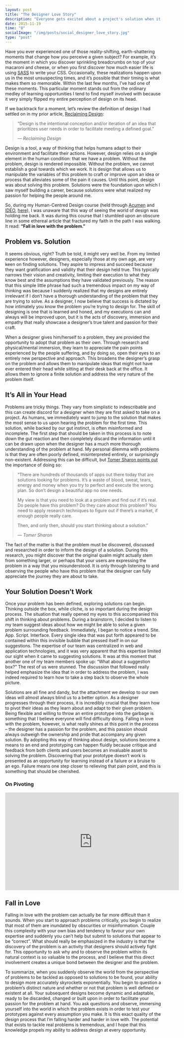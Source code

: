```yaml
---
layout: post
title: "The Designer Love Story"
description: "Everyone gets excited about a project's solution when it becomes seemingly apparent. Recently however, I've learned that there is a much more effective piece of every project all designers should be far more excited about: the problem. Solutions confirm our beliefs and are something to be proud of, and it is precisely for these reasons that you should let them go."
date: 2015-11-19
time: "8"
socialImage: "/img/posts/social_designer_love_story.jpg"
type: "post"
---
```

Have you ever experienced one of those reality-shifting, earth-shattering moments that change how you perceive a given subject? For example, it’s the moment in which you discover sprinkling breadcrumbs on top of your macaroni and cheese, or when you first discover how much easier life is using [SASS](http://sass-lang.com/) to write your CSS. Occasionally, these realizations happen upon us in the most unsuspecting times, and it’s possible that their timing is what makes them so memorable. Within the last few months, I’ve had one of these moments. This particular moment stands out from the ordinary medley of learning opportunities I tend to find myself involved with because it very simply flipped my entire perception of design on its head.

If we backtrack for a moment, let’s review the definition of design I had settled on in my prior article, [Reclaiming Design](/writing/2015/reclaiming-design):

>“Design is the intentional conception and/or iteration of an idea that prioritizes user needs in order to facilitate meeting a defined goal.”
>
>_&mdash; Reclaiming Design_

Design is a tool, a way of thinking that helps humans adapt to their environment and facilitate their actions. However, design relies on a single element in the human condition: that we have a problem. Without the problem, design is rendered impossible. Without the problem, we cannot establish a goal towards which we work. It is design that allows us to manipulate the variables of this problem to craft or improve upon an idea or process that alleviates some of the pain it causes. Until this point, design was about solving this problem. Solutions were the foundation upon which I saw myself building a career, because solutions were what realized my passion for helping the people around me.

So, during my Human-Centred Design course (held through [Acumen](http://plusacumen.org/) and [IDEO](http://www.ideo.com), [here](http://plusacumen.org/courses/hcd-for-social-innovation/)), I was unaware that this way of seeing the world of design was holding me back. It was during this course that I stumbled upon an obscure line in some ethereal article that fractured my faith in the path I was walking. It read: **“Fall in love with the problem.”**

## Problem vs. Solution

It seems obvious, right? Truth be told, it might very well be. From my limited experience however, designers, especially those at my own age, are very keen on finding solutions. They aspire to impress and succeed because they want gratification and validity that their design held true. This typically narrows their vision and creativity, limiting their execution to what they know best and the assumptions they have validated previously. The reason that this simple little phrase had such a tremendous impact on my way of thinking was because I suddenly realized that my designs are entirely irrelevant if I don’t have a thorough understanding of the problem that they are trying to solve. As a designer, I now believe that success is dictated by how intimately you know the problem you’re trying to design for. The skill of designing is one that is learned and honed, and my executions can and always will be improved upon, but it is the acts of discovery, immersion and empathy that really showcase a designer’s true talent and passion for their craft.

When a designer gives him/herself to a problem, they are provided the opportunity to adopt that problem as their own. Through research and physical/mental immersion, they learn to appreciate the pain points experienced by the people suffering, and by doing so, open their eyes to an entirely new perspective and approach. This broadens the designer’s grasp on the problem and allows them to manipulate ideas that might not have ever entered their head while sitting at their desk back at the office. It allows them to ignore a finite solution and address the very nature of the problem itself.

## It’s All in Your Head

Problems are tricky things. They vary from simplistic to indescribable and this can create discord for a designer when they are first asked to take on a project. As humans, we immediately want to jump to the solution that makes the most sense to us upon hearing the problem for the first time. This solution, while backed by our gut instinct, is often misinformed and incomplete. The first step that should be taken in this process is to note down the gut reaction and then completely discard the information until it can be drawn upon when the designer has a much more thorough understanding of the problem at hand. My personal dilemma with problems is that they are often poorly defined, misinterpreted entirely, or surprisingly non-existent. Addressing this can be difficult, but [Tomer Sharon points out](http://www.bentley.edu/prepared/millennials-fall-love-problem-today) the importance of doing so:

>“There are hundreds of thousands of apps out there today that are solutions looking for problems. It’s a waste of blood, sweat, tears, energy and money when you try to perfect and execute the wrong plan. So don’t design a beautiful app no one needs.
>
>My view is that you need to look at a problem and find out if it’s real. Do people have this problem? Do they care about this problem? You need to apply research techniques to figure out if there’s a market, if enough people really care.
>
>Then, and only then, should you start thinking about a solution.”
>
>_&mdash; Tomer Sharon_

The fact of the matter is that the problem must be discovered, discussed and researched in order to inform the design of a solution. During this research, you might discover that the original qualm might actually stem from something larger, or perhaps that your users are expressing the problem in a way that you misunderstood. It is only through listening to and observing the people who have this problem that the designer can fully appreciate the journey they are about to take.

## Your Solution Doesn’t Work

Once your problem has been defined, exploring solutions can begin. Thinking outside the box, while cliche, is so important during the design process. The situation that really opened my eyes to this accompanied this shift in thinking about problems. During a brainstorm, I decided to listen to my team suggest ideas about how we might be able to solve a given problem surrounding feedback. Immediately, I began to notice a trend. Site. App. Script. Interface. Every single idea that was put forth appeared to be contained within this invisible bubble that pressed itself in on our suggestions. The expertise of our team was centralized in web and application technologies, and it was very apparent that this expertise limited our sight when it came to suggesting solutions. It was at this moment that another one of my team members spoke up: “What about a suggestion box?” The rest of us were stunned. The discussion that followed really helped emphasize the idea that in order to address the problem, I was indeed required to learn how to take a step back to observe the whole picture.

Solutions are all fine and dandy, but the attachment we develop to our own ideas will almost always blind us to a better option. As a designer progresses through their process, it is incredibly crucial that they learn how to pivot their ideas as they learn about and adapt to their given problem. Being flexible and willing to throw an entire prototype into the garbage is something that I believe everyone will find difficulty doing. Falling in love with the problem, however, is what really shines at this point in the process – the designer has a passion for the problem, and this passion should always outweigh the ownership and pride that accompany any given solution. By adopting this way of thinking about design, solutions become a means to an end and prototyping can happen fluidly because critique and feedback from both clients and users becomes an invaluable asset to solving the problem. Discovering that your prototype doesn’t work is presented as an opportunity for learning instead of a failure or a bruise to an ego. Failure means one step closer to relieving that pain point, and this is something that should be cherished.

### On Pivoting

<iframe width="560" height="315" src="https://www.youtube.com/embed/EO5ttpuIuvg" frameborder="0" allowfullscreen></iframe>

## Fall in Love

Falling in love with the problem can actually be far more difficult than it sounds. When you start to approach problems critically, you begin to realize that most of them are inundated by obscurities or misinformation. Couple this complexity with your own bias and tendency to favour your own expertise and suddenly you can’t help but submit to solutions that appear to be “correct”. What should really be emphasized in the industry is that the discovery of the problem is an activity that designers should actively fight for. This opportunity to ask why and to observe the problem within its natural context is so valuable to the process, and I believe that this direct involvement creates a unique bond between the designer and the problem.

To summarize, when you suddenly observe the world from the perspective of problems to be tackled as opposed to solutions to be found, your ability to design more accurately skyrockets exponentially. You begin to question a problem’s distinct nature and whether or not that problem is well defined or existent at all. Your subsequent designs become dynamic and adaptable, ready to be discarded, changed or built upon in order to facilitate your passion for the problem at hand. You ask questions and observe, immersing yourself into the world in which the problem exists in order to test your prototypes against every assumption you make. It is this exact quality of the design process that I’m falling harder and harder in love with. The potential that exists to tackle real problems is tremendous, and I hope that this knowledge propels my ability to address design at every opportunity.

